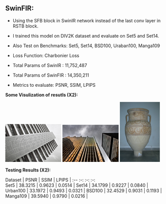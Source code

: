 ## SwinFIR:

- Using the SFB block in SwinIR network instead of the last conv layer in RSTB block. 

- I trained this model on DIV2K dataset and evaluate on Set5 and Set14. 
- Also Test on Benchmarks: Set5, Set14, BSD100, Uraban100, Manga109


- Loss Function: Charbonier Loss
- Total Params of SwinIR : 11,752,487
- Total Params of SwinFIR : 14,350,211 
- Metrics to evaluate: PSNR, SSIM, LPIPS


**Some Visulization of resutls (X2):**
<div>
    <img src="results/Urban100_092_SwinFIR.png" alt= "Urban100_092" display='inline-block' width=35%>
    <img src="results/Urban100_019_SwinFIR.png" alt="Urban100_019" display='inline-block' width=35%>
    <img src="results/BSD100_227092_SwinFIR.png" alt="BSD100_227092" display='inline-block' width=25%>
</div>


**Testing Results (X2):**

  Dataset   |    PSNR   |    SSIM    |   LPIPS  |
    :--         :-:         :-:           :-:     
    Set5    |  38.3215  |   0.9623   |  0.0514  |
    Set14   |  34.1799  |   0.9227   |  0.0840  |
  Urban100  |  33.1972  |   0.9493   |  0.0321  |
   BSD100   |  32.4529  |   0.9031   |  0.1193  |
  Manga109  |  39.5940  |   0.9790   |  0.0216  |
